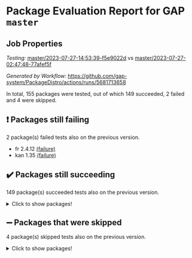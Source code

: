 # Package Evaluation Report for GAP `master`

## Job Properties

*Testing:* [master/2023-07-27-14:53:39-f5e9022d](https://github.com/gap-system/PackageDistro/blob/data/reports/master/2023-07-27-14:53:39-f5e9022d) vs [master/2023-07-27-02:47:48-77afef5f](https://github.com/gap-system/PackageDistro/blob/data/reports/master/2023-07-27-02:47:48-77afef5f)

*Generated by Workflow:* https://github.com/gap-system/PackageDistro/actions/runs/5681713658

In total, 155 packages were tested, out of which 149 succeeded, 2 failed and 4 were skipped.

## :exclamation: Packages still failing

2 package(s) failed tests also on the previous version.
- fr 2.4.12 [(failure)](https://github.com/gap-system/PackageDistro/actions/runs/5681713658/job/15399042880)
- kan 1.35 [(failure)](https://github.com/gap-system/PackageDistro/actions/runs/5681713658/job/15399051652)

## :heavy_check_mark: Packages still succeeding

149 package(s) succeeded tests also on the previous version.
<details><summary>Click to show packages!</summary>

- 4ti2interface 2023.02-04 [(success)](https://github.com/gap-system/PackageDistro/actions/runs/5681713658/job/15399030410)
- ace 5.6.2 [(success)](https://github.com/gap-system/PackageDistro/actions/runs/5681713658/job/15399030705)
- aclib 1.3.2 [(success)](https://github.com/gap-system/PackageDistro/actions/runs/5681713658/job/15399030924)
- agt 0.3.1 [(success)](https://github.com/gap-system/PackageDistro/actions/runs/5681713658/job/15399031165)
- alnuth 3.2.1 [(success)](https://github.com/gap-system/PackageDistro/actions/runs/5681713658/job/15399031425)
- anupq 3.3.0 [(success)](https://github.com/gap-system/PackageDistro/actions/runs/5681713658/job/15399031694)
- atlasrep 2.1.6 [(success)](https://github.com/gap-system/PackageDistro/actions/runs/5681713658/job/15399031985)
- autodoc 2023.06.19 [(success)](https://github.com/gap-system/PackageDistro/actions/runs/5681713658/job/15399032309)
- automata 1.15 [(success)](https://github.com/gap-system/PackageDistro/actions/runs/5681713658/job/15399032639)
- automgrp 1.3.2 [(success)](https://github.com/gap-system/PackageDistro/actions/runs/5681713658/job/15399032950)
- autpgrp 1.11 [(success)](https://github.com/gap-system/PackageDistro/actions/runs/5681713658/job/15399033223)
- cap 2023.07-07 [(success)](https://github.com/gap-system/PackageDistro/actions/runs/5681713658/job/15399033525)
- caratinterface 2.3.5 [(success)](https://github.com/gap-system/PackageDistro/actions/runs/5681713658/job/15399033815)
- cddinterface 2022.11.01 [(success)](https://github.com/gap-system/PackageDistro/actions/runs/5681713658/job/15399034165)
- circle 1.6.6 [(success)](https://github.com/gap-system/PackageDistro/actions/runs/5681713658/job/15399034399)
- classicpres 1.22 [(success)](https://github.com/gap-system/PackageDistro/actions/runs/5681713658/job/15399034656)
- cohomolo 1.6.11 [(success)](https://github.com/gap-system/PackageDistro/actions/runs/5681713658/job/15399034946)
- congruence 1.2.5 [(success)](https://github.com/gap-system/PackageDistro/actions/runs/5681713658/job/15399035252)
- corelg 1.56 [(success)](https://github.com/gap-system/PackageDistro/actions/runs/5681713658/job/15399035544)
- crime 1.6 [(success)](https://github.com/gap-system/PackageDistro/actions/runs/5681713658/job/15399035775)
- crisp 1.4.6 [(success)](https://github.com/gap-system/PackageDistro/actions/runs/5681713658/job/15399036016)
- crypting 0.10.4 [(success)](https://github.com/gap-system/PackageDistro/actions/runs/5681713658/job/15399036260)
- cryst 4.1.26 [(success)](https://github.com/gap-system/PackageDistro/actions/runs/5681713658/job/15399036537)
- crystcat 1.1.10 [(success)](https://github.com/gap-system/PackageDistro/actions/runs/5681713658/job/15399036821)
- ctbllib 1.3.6 [(success)](https://github.com/gap-system/PackageDistro/actions/runs/5681713658/job/15399037144)
- cubefree 1.19 [(success)](https://github.com/gap-system/PackageDistro/actions/runs/5681713658/job/15399037402)
- curlinterface 2.3.2 [(success)](https://github.com/gap-system/PackageDistro/actions/runs/5681713658/job/15399037700)
- cvec 2.8.1 [(success)](https://github.com/gap-system/PackageDistro/actions/runs/5681713658/job/15399038027)
- datastructures 0.3.0 [(success)](https://github.com/gap-system/PackageDistro/actions/runs/5681713658/job/15399038344)
- deepthought 1.0.6 [(success)](https://github.com/gap-system/PackageDistro/actions/runs/5681713658/job/15399038584)
- design 1.8 [(success)](https://github.com/gap-system/PackageDistro/actions/runs/5681713658/job/15399038842)
- difsets 2.3.1 [(success)](https://github.com/gap-system/PackageDistro/actions/runs/5681713658/job/15399039117)
- digraphs 1.6.2 [(success)](https://github.com/gap-system/PackageDistro/actions/runs/5681713658/job/15399039382)
- edim 1.3.7 [(success)](https://github.com/gap-system/PackageDistro/actions/runs/5681713658/job/15399039678)
- example 4.3.4 [(success)](https://github.com/gap-system/PackageDistro/actions/runs/5681713658/job/15399039984)
- examplesforhomalg 2023.07-01 [(success)](https://github.com/gap-system/PackageDistro/actions/runs/5681713658/job/15399040302)
- factint 1.6.3 [(success)](https://github.com/gap-system/PackageDistro/actions/runs/5681713658/job/15399040608)
- ferret 1.0.9 [(success)](https://github.com/gap-system/PackageDistro/actions/runs/5681713658/job/15399040870)
- fga 1.5.0 [(success)](https://github.com/gap-system/PackageDistro/actions/runs/5681713658/job/15399041144)
- fining 1.5.6 [(success)](https://github.com/gap-system/PackageDistro/actions/runs/5681713658/job/15399041405)
- float 1.0.3 [(success)](https://github.com/gap-system/PackageDistro/actions/runs/5681713658/job/15399041699)
- format 1.4.3 [(success)](https://github.com/gap-system/PackageDistro/actions/runs/5681713658/job/15399042000)
- forms 1.2.9 [(success)](https://github.com/gap-system/PackageDistro/actions/runs/5681713658/job/15399042276)
- fplsa 1.2.6 [(success)](https://github.com/gap-system/PackageDistro/actions/runs/5681713658/job/15399042608)
- francy 2.0.3 [(success)](https://github.com/gap-system/PackageDistro/actions/runs/5681713658/job/15399043166)
- fwtree 1.3 [(success)](https://github.com/gap-system/PackageDistro/actions/runs/5681713658/job/15399043468)
- gapdoc 1.6.6 [(success)](https://github.com/gap-system/PackageDistro/actions/runs/5681713658/job/15399043739)
- gauss 2023.02-04 [(success)](https://github.com/gap-system/PackageDistro/actions/runs/5681713658/job/15399044030)
- gaussforhomalg 2023.02-04 [(success)](https://github.com/gap-system/PackageDistro/actions/runs/5681713658/job/15399044339)
- gbnp 1.0.5 [(success)](https://github.com/gap-system/PackageDistro/actions/runs/5681713658/job/15399044595)
- generalizedmorphismsforcap 2023.03-01 [(success)](https://github.com/gap-system/PackageDistro/actions/runs/5681713658/job/15399044843)
- genss 1.6.8 [(success)](https://github.com/gap-system/PackageDistro/actions/runs/5681713658/job/15399045148)
- gradedmodules 2023.02-04 [(success)](https://github.com/gap-system/PackageDistro/actions/runs/5681713658/job/15399045457)
- gradedringforhomalg 2023.02-04 [(success)](https://github.com/gap-system/PackageDistro/actions/runs/5681713658/job/15399045735)
- grape 4.9.0 [(success)](https://github.com/gap-system/PackageDistro/actions/runs/5681713658/job/15399046008)
- groupoids 1.73 [(success)](https://github.com/gap-system/PackageDistro/actions/runs/5681713658/job/15399046296)
- grpconst 2.6.4 [(success)](https://github.com/gap-system/PackageDistro/actions/runs/5681713658/job/15399046575)
- guarana 0.96.3 [(success)](https://github.com/gap-system/PackageDistro/actions/runs/5681713658/job/15399046867)
- guava 3.18 [(success)](https://github.com/gap-system/PackageDistro/actions/runs/5681713658/job/15399047145)
- hap 1.57 [(success)](https://github.com/gap-system/PackageDistro/actions/runs/5681713658/job/15399047447)
- hapcryst 0.1.15 [(success)](https://github.com/gap-system/PackageDistro/actions/runs/5681713658/job/15399047734)
- hecke 1.5.3 [(success)](https://github.com/gap-system/PackageDistro/actions/runs/5681713658/job/15399047998)
- help 3.5 [(success)](https://github.com/gap-system/PackageDistro/actions/runs/5681713658/job/15399048289)
- homalg 2023.02-05 [(success)](https://github.com/gap-system/PackageDistro/actions/runs/5681713658/job/15399048643)
- homalgtocas 2023.02-04 [(success)](https://github.com/gap-system/PackageDistro/actions/runs/5681713658/job/15399048966)
- idrel 2.45 [(success)](https://github.com/gap-system/PackageDistro/actions/runs/5681713658/job/15399049244)
- images 1.3.1 [(success)](https://github.com/gap-system/PackageDistro/actions/runs/5681713658/job/15399049475)
- intpic 0.3.0 [(success)](https://github.com/gap-system/PackageDistro/actions/runs/5681713658/job/15399049679)
- io 4.8.1 [(success)](https://github.com/gap-system/PackageDistro/actions/runs/5681713658/job/15399050058)
- io_forhomalg 2023.02-04 [(success)](https://github.com/gap-system/PackageDistro/actions/runs/5681713658/job/15399050334)
- irredsol 1.4.4 [(success)](https://github.com/gap-system/PackageDistro/actions/runs/5681713658/job/15399050587)
- json 2.1.1 [(success)](https://github.com/gap-system/PackageDistro/actions/runs/5681713658/job/15399050846)
- jupyterkernel 1.5.0 [(success)](https://github.com/gap-system/PackageDistro/actions/runs/5681713658/job/15399051113)
- jupyterviz 1.5.6 [(success)](https://github.com/gap-system/PackageDistro/actions/runs/5681713658/job/15399051405)
- kbmag 1.5.11 [(success)](https://github.com/gap-system/PackageDistro/actions/runs/5681713658/job/15399051904)
- laguna 3.9.6 [(success)](https://github.com/gap-system/PackageDistro/actions/runs/5681713658/job/15399052178)
- liealgdb 2.2.1 [(success)](https://github.com/gap-system/PackageDistro/actions/runs/5681713658/job/15399052484)
- liepring 2.8 [(success)](https://github.com/gap-system/PackageDistro/actions/runs/5681713658/job/15399052800)
- liering 2.4.2 [(success)](https://github.com/gap-system/PackageDistro/actions/runs/5681713658/job/15399053084)
- linearalgebraforcap 2023.06-02 [(success)](https://github.com/gap-system/PackageDistro/actions/runs/5681713658/job/15399053360)
- localizeringforhomalg 2023.02-04 [(success)](https://github.com/gap-system/PackageDistro/actions/runs/5681713658/job/15399053664)
- loops 3.4.3 [(success)](https://github.com/gap-system/PackageDistro/actions/runs/5681713658/job/15399053935)
- lpres 1.0.3 [(success)](https://github.com/gap-system/PackageDistro/actions/runs/5681713658/job/15399054174)
- majoranaalgebras 1.5.1 [(success)](https://github.com/gap-system/PackageDistro/actions/runs/5681713658/job/15399054486)
- mapclass 1.4.6 [(success)](https://github.com/gap-system/PackageDistro/actions/runs/5681713658/job/15399054793)
- matgrp 0.70 [(success)](https://github.com/gap-system/PackageDistro/actions/runs/5681713658/job/15399055071)
- matricesforhomalg 2023.02-04 [(success)](https://github.com/gap-system/PackageDistro/actions/runs/5681713658/job/15399055362)
- modisom 2.5.4 [(success)](https://github.com/gap-system/PackageDistro/actions/runs/5681713658/job/15399055683)
- modulepresentationsforcap 2023.06-02 [(success)](https://github.com/gap-system/PackageDistro/actions/runs/5681713658/job/15399055973)
- modules 2023.02-04 [(success)](https://github.com/gap-system/PackageDistro/actions/runs/5681713658/job/15399056284)
- monoidalcategories 2023.05-03 [(success)](https://github.com/gap-system/PackageDistro/actions/runs/5681713658/job/15399056519)
- nconvex 2022.09-01 [(success)](https://github.com/gap-system/PackageDistro/actions/runs/5681713658/job/15399056770)
- nilmat 1.4.2 [(success)](https://github.com/gap-system/PackageDistro/actions/runs/5681713658/job/15399057139)
- nock 1.5 [(success)](https://github.com/gap-system/PackageDistro/actions/runs/5681713658/job/15399057364)
- normalizinterface 1.3.6 [(success)](https://github.com/gap-system/PackageDistro/actions/runs/5681713658/job/15399057647)
- nq 2.5.10 [(success)](https://github.com/gap-system/PackageDistro/actions/runs/5681713658/job/15399057944)
- numericalsgps 1.3.1 [(success)](https://github.com/gap-system/PackageDistro/actions/runs/5681713658/job/15399058241)
- openmath 11.5.3 [(success)](https://github.com/gap-system/PackageDistro/actions/runs/5681713658/job/15399058520)
- orb 4.9.0 [(success)](https://github.com/gap-system/PackageDistro/actions/runs/5681713658/job/15399058813)
- packagemanager 1.4.1 [(success)](https://github.com/gap-system/PackageDistro/actions/runs/5681713658/job/15399059114)
- patternclass 2.4.3 [(success)](https://github.com/gap-system/PackageDistro/actions/runs/5681713658/job/15399059348)
- permut 2.0.4 [(success)](https://github.com/gap-system/PackageDistro/actions/runs/5681713658/job/15399059605)
- polenta 1.3.10 [(success)](https://github.com/gap-system/PackageDistro/actions/runs/5681713658/job/15399059875)
- polymaking 0.8.6 [(success)](https://github.com/gap-system/PackageDistro/actions/runs/5681713658/job/15399060165)
- primgrp 3.4.4 [(success)](https://github.com/gap-system/PackageDistro/actions/runs/5681713658/job/15399060424)
- profiling 2.5.4 [(success)](https://github.com/gap-system/PackageDistro/actions/runs/5681713658/job/15399060684)
- qpa 1.34 [(success)](https://github.com/gap-system/PackageDistro/actions/runs/5681713658/job/15399060959)
- quagroup 1.8.3 [(success)](https://github.com/gap-system/PackageDistro/actions/runs/5681713658/job/15399061191)
- radiroot 2.9 [(success)](https://github.com/gap-system/PackageDistro/actions/runs/5681713658/job/15399061486)
- rcwa 4.7.1 [(success)](https://github.com/gap-system/PackageDistro/actions/runs/5681713658/job/15399061766)
- rds 1.8 [(success)](https://github.com/gap-system/PackageDistro/actions/runs/5681713658/job/15399062011)
- recog 1.4.2 [(success)](https://github.com/gap-system/PackageDistro/actions/runs/5681713658/job/15399062270)
- repndecomp 1.3.0 [(success)](https://github.com/gap-system/PackageDistro/actions/runs/5681713658/job/15399062509)
- repsn 3.1.1 [(success)](https://github.com/gap-system/PackageDistro/actions/runs/5681713658/job/15399062777)
- resclasses 4.7.3 [(success)](https://github.com/gap-system/PackageDistro/actions/runs/5681713658/job/15399063034)
- ringsforhomalg 2023.02-05 [(success)](https://github.com/gap-system/PackageDistro/actions/runs/5681713658/job/15399063323)
- sco 2023.02-04 [(success)](https://github.com/gap-system/PackageDistro/actions/runs/5681713658/job/15399063545)
- scscp 2.4.1 [(success)](https://github.com/gap-system/PackageDistro/actions/runs/5681713658/job/15399063821)
- semigroups 5.2.1 [(success)](https://github.com/gap-system/PackageDistro/actions/runs/5681713658/job/15399064063)
- sglppow 2.3 [(success)](https://github.com/gap-system/PackageDistro/actions/runs/5681713658/job/15399064274)
- sgpviz 0.999.5 [(success)](https://github.com/gap-system/PackageDistro/actions/runs/5681713658/job/15399064497)
- simpcomp 2.1.14 [(success)](https://github.com/gap-system/PackageDistro/actions/runs/5681713658/job/15399064757)
- singular 2023.02.09 [(success)](https://github.com/gap-system/PackageDistro/actions/runs/5681713658/job/15399065025)
- sl2reps 1.1 [(success)](https://github.com/gap-system/PackageDistro/actions/runs/5681713658/job/15399065285)
- sla 1.5.3 [(success)](https://github.com/gap-system/PackageDistro/actions/runs/5681713658/job/15399065529)
- smallgrp 1.5.3 [(success)](https://github.com/gap-system/PackageDistro/actions/runs/5681713658/job/15399065781)
- smallsemi 0.6.13 [(success)](https://github.com/gap-system/PackageDistro/actions/runs/5681713658/job/15399066073)
- sonata 2.9.6 [(success)](https://github.com/gap-system/PackageDistro/actions/runs/5681713658/job/15399066319)
- sophus 1.27 [(success)](https://github.com/gap-system/PackageDistro/actions/runs/5681713658/job/15399066566)
- spinsym 1.5.2 [(success)](https://github.com/gap-system/PackageDistro/actions/runs/5681713658/job/15399066803)
- standardff 0.9.4 [(success)](https://github.com/gap-system/PackageDistro/actions/runs/5681713658/job/15399067016)
- symbcompcc 1.3.2 [(success)](https://github.com/gap-system/PackageDistro/actions/runs/5681713658/job/15399067212)
- thelma 1.3 [(success)](https://github.com/gap-system/PackageDistro/actions/runs/5681713658/job/15399067431)
- tomlib 1.2.9 [(success)](https://github.com/gap-system/PackageDistro/actions/runs/5681713658/job/15399067709)
- toolsforhomalg 2023.07-01 [(success)](https://github.com/gap-system/PackageDistro/actions/runs/5681713658/job/15399067977)
- toric 1.9.5 [(success)](https://github.com/gap-system/PackageDistro/actions/runs/5681713658/job/15399068228)
- toricvarieties 2022.07.13 [(success)](https://github.com/gap-system/PackageDistro/actions/runs/5681713658/job/15399068504)
- transgrp 3.6.4 [(success)](https://github.com/gap-system/PackageDistro/actions/runs/5681713658/job/15399068805)
- ugaly 4.1.3 [(success)](https://github.com/gap-system/PackageDistro/actions/runs/5681713658/job/15399069165)
- unipot 1.5 [(success)](https://github.com/gap-system/PackageDistro/actions/runs/5681713658/job/15399069462)
- unitlib 4.2.0 [(success)](https://github.com/gap-system/PackageDistro/actions/runs/5681713658/job/15399069761)
- utils 0.82 [(success)](https://github.com/gap-system/PackageDistro/actions/runs/5681713658/job/15399070044)
- uuid 0.7 [(success)](https://github.com/gap-system/PackageDistro/actions/runs/5681713658/job/15399070311)
- walrus 0.9991 [(success)](https://github.com/gap-system/PackageDistro/actions/runs/5681713658/job/15399070570)
- wedderga 4.10.4 [(success)](https://github.com/gap-system/PackageDistro/actions/runs/5681713658/job/15399070812)
- xmod 2.91 [(success)](https://github.com/gap-system/PackageDistro/actions/runs/5681713658/job/15399071076)
- xmodalg 1.23 [(success)](https://github.com/gap-system/PackageDistro/actions/runs/5681713658/job/15399071338)
- yangbaxter 0.10.3 [(success)](https://github.com/gap-system/PackageDistro/actions/runs/5681713658/job/15399071600)
- zeromqinterface 0.14 [(success)](https://github.com/gap-system/PackageDistro/actions/runs/5681713658/job/15399071859)
</details>

## :heavy_minus_sign: Packages that were skipped

4 package(s) skipped tests also on the previous version.
<details><summary>Click to show packages!</summary>

- browse 1.8.21 [(skipped)](https://github.com/gap-system/PackageDistro/actions/runs/5681713658/job/15398477612)
- itc 1.5.1 [(skipped)](https://github.com/gap-system/PackageDistro/actions/runs/5681713658/job/15398477612)
- polycyclic 2.16 [(skipped)](https://github.com/gap-system/PackageDistro/actions/runs/5681713658/job/15398477612)
- xgap 4.31 [(skipped)](https://github.com/gap-system/PackageDistro/actions/runs/5681713658/job/15398477612)
</details>

